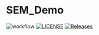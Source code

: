 # SEM_Demo

![workflow](https://github.com/Kevin-Sim/sem_2022_labs/actions/workflows/main.yml/badge.svg)
[![LICENSE](https://img.shields.io/github/license/grayallen68/sem.svg?style=flat-square)](https://github.com/grayallen68/sem/blob/master/LICENSE)
[![Releases](https://img.shields.io/github/release/grayallen68/sem/all.svg?style=flat-square)](https://github.com/grayallen68/sem/releases)

